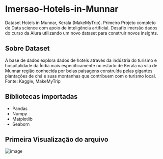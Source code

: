 # Imersao-Hotels-in-Munnar
 Dataset  Hotels in Munnar, Kerala (MakeMyTrip).
Primeiro Projeto completo de Data science com apoio de inteligência artificial.
Desafio imersão dados do curso da Alura utilizando um novo dataset para construir novos insights.
## Sobre Dataset
 A base de dados explora dados de hoteis através da indústria do turismo e hospitalidade da Índia mais especificamente no estado de Kerala na vila de Munnar região conhecida por belas paisagens construída pelas gigantes plantações de chá e suas montanhas que contribuem com o turismo local. 
Fonte: Kaggle, MakeMyTrip
## Bibliotecas importadas
- Pandas
- Numpy
- Matplotlib
- Seaborn
## Primeira Visualização do arquivo
![image](https://github.com/Thales-Benetti/Imersao-Hotels-in-Munnar/assets/126576458/5a3074de-8368-4131-a503-21d511695b17)

